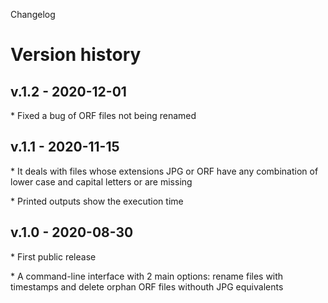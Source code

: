 Changelog

# Version history

## v.1.2 - 2020-12-01

\* Fixed a bug of ORF files not being renamed

## v.1.1 - 2020-11-15

\* It deals with files whose extensions JPG or ORF have any combination of lower case and capital letters or are missing

\* Printed outputs show the execution time

## v.1.0 - 2020-08-30

\* First public release

\* A command-line interface with 2 main options: rename files with timestamps and delete orphan ORF files withouth JPG equivalents